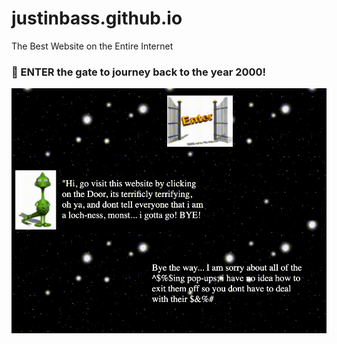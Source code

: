 # justinbass.github.io
The Best Website on the Entire Internet

### 🎉 ENTER the gate to journey back to the year 2000! 

[<img src="https://github.com/SarahBass/Android-PlayStore-Icons/blob/main/Screen%20Recording%202023-06-09%20at%208.51.10%20PM.gif">](https://justinbass.github.io/geocities.ws/jujubeeks/index.html)
